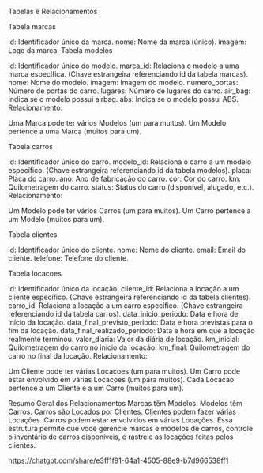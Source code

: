 Tabelas e Relacionamentos


Tabela marcas

id: Identificador único da marca.
nome: Nome da marca (único).
imagem: Logo da marca.
Tabela modelos

id: Identificador único do modelo.
marca_id: Relaciona o modelo a uma marca específica. (Chave estrangeira referenciando id da tabela marcas).
nome: Nome do modelo.
imagem: Imagem do modelo.
numero_portas: Número de portas do carro.
lugares: Número de lugares do carro.
air_bag: Indica se o modelo possui airbag.
abs: Indica se o modelo possui ABS.
Relacionamento:

Uma Marca pode ter vários Modelos (um para muitos).
Um Modelo pertence a uma Marca (muitos para um).





Tabela carros

id: Identificador único do carro.
modelo_id: Relaciona o carro a um modelo específico. (Chave estrangeira referenciando id da tabela modelos).
placa: Placa do carro.
ano: Ano de fabricação do carro.
cor: Cor do carro.
km: Quilometragem do carro.
status: Status do carro (disponível, alugado, etc.).
Relacionamento:

Um Modelo pode ter vários Carros (um para muitos).
Um Carro pertence a um Modelo (muitos para um).





Tabela clientes

id: Identificador único do cliente.
nome: Nome do cliente.
email: Email do cliente.
telefone: Telefone do cliente.






Tabela locacoes

id: Identificador único da locação.
cliente_id: Relaciona a locação a um cliente específico. (Chave estrangeira referenciando id da tabela clientes).
carro_id: Relaciona a locação a um carro específico. (Chave estrangeira referenciando id da tabela carros).
data_inicio_periodo: Data e hora de início da locação.
data_final_previsto_periodo: Data e hora previstas para o fim da locação.
data_final_realizado_periodo: Data e hora em que a locação realmente terminou.
valor_diaria: Valor da diária de locação.
km_inicial: Quilometragem do carro no início da locação.
km_final: Quilometragem do carro no final da locação.
Relacionamento:

Um Cliente pode ter várias Locacoes (um para muitos).
Um Carro pode estar envolvido em várias Locacoes (um para muitos).
Cada Locacao pertence a um Cliente e a um Carro (muitos para um).




Resumo Geral dos Relacionamentos
Marcas têm Modelos.
Modelos têm Carros.
Carros são Locados por Clientes.
Clientes podem fazer várias Locações.
Carros podem estar envolvidos em várias Locações.
Essa estrutura permite que você gerencie marcas e modelos de carros, controle o inventário de carros disponíveis, e rastreie as locações feitas pelos clientes.

https://chatgpt.com/share/e3ff1f91-64a1-4505-88e9-b7d966538ff1